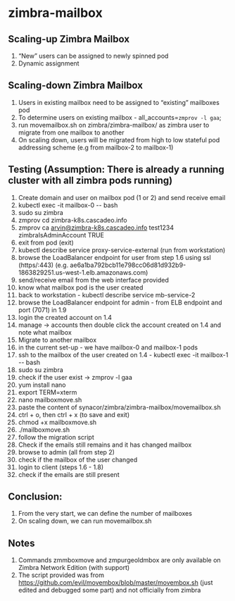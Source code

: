 # zimbra-mailbox

## Scaling-up Zimbra Mailbox
  1. “New” users can be assigned to newly spinned pod
  2. Dynamic assignment

## Scaling-down Zimbra Mailbox
  1. Users in existing mailbox need to be assigned to “existing” mailboxes pod
  2. To determine users on existing mailbox - all_accounts=`zmprov -l gaa`;
  3. run movemailbox.sh on zimbra/zimbra-mailbox/ as zimbra user to migrate from one mailbox to another
  4. On scaling down, users will be migrated from high to low stateful pod addressing scheme (e.g from mailbox-2 to mailbox-1)

## Testing (Assumption: There is already a running cluster with all zimbra pods running)
1. Create domain and user on mailbox pod (1 or 2) and send receive email
  1. kubectl exec -it mailbox-0 -- bash
  2. sudo su zimbra
  3. zmprov cd zimbra-k8s.cascadeo.info
  4. zmprov ca arvin@zimbra-k8s.cascadeo.info test1234 zimbraIsAdminAccount TRUE
  5. exit from pod (exit)
  6. kubectl describe service proxy-service-external (run from workstation)
  7. browse the LoadBalancer endpoint for user from step 1.6 using ssl (https/:443) (e.g. ae6a1ba792bcb11e798cc06d81d932b9-1863829251.us-west-1.elb.amazonaws.com)
  8. send/receive email from the web interface provided
2. know what mailbox pod is the user created
  1. back to workstation - kubectl describe service mb-service-2
  2. browse the LoadBalancer endpoint for admin - from ELB endpoint and port (7071) in 1.9
  3. login the created account on 1.4
  4. manage -> accounts then double click the account created on 1.4 and note what mailbox
3. Migrate to another mailbox
  1. in the current set-up - we have mailbox-0 and mailbox-1 pods
  2. ssh to the mailbox of the user created on 1.4 - kubectl exec -it mailbox-1 -- bash
  3. sudo su zimbra
  4. check if the user exist -> zmprov -l gaa
  5. yum install nano
  6. export TERM=xterm
  7. nano mailboxmove.sh
  8. paste the content of synacor/zimbra/zimbra-mailbox/movemailbox.sh
  9. ctrl + o, then ctrl + x (to save and exit)
  10. chmod +x mailboxmove.sh
  11. ./mailboxmove.sh
  12. follow the migration script
4. Check if the emails still remains and it has changed mailbox
  1. browse to admin (all from step 2)
  2. check if the mailbox of the user changed
  3. login to client (steps 1.6 - 1.8)
  4. check if the emails are still present

## Conclusion:
  1. From the very start, we can define the number of mailboxes
  2. On scaling down, we can run movemailbox.sh

## Notes
  1. Commands zmmboxmove and zmpurgeoldmbox are only available on Zimbra Network Edition (with support)
  2. The script provided was from https://github.com/evil/movembox/blob/master/movembox.sh (just edited and debugged some part) and not officially from zimbra
